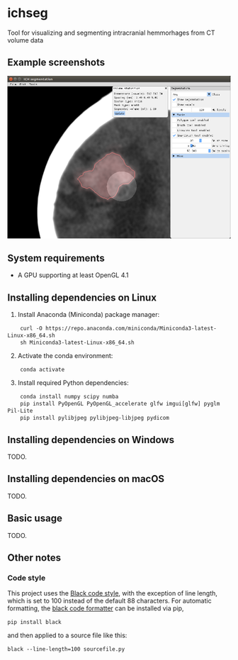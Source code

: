 # ichseg

Tool for visualizing and segmenting intracranial hemmorhages from CT volume data

## Example screenshots

![Screenshot](screenshot.png?raw=true "Screenshot")

## System requirements

- A GPU supporting at least OpenGL 4.1

## Installing dependencies on Linux

1. Install Anaconda (Miniconda) package manager:
```
    curl -O https://repo.anaconda.com/miniconda/Miniconda3-latest-Linux-x86_64.sh  
    sh Miniconda3-latest-Linux-x86_64.sh
```
2. Activate the conda environment:
```
    conda activate
```
3. Install required Python dependencies:
```
    conda install numpy scipy numba
    pip install PyOpenGL PyOpenGL_accelerate glfw imgui[glfw] pyglm Pil-Lite   
    pip install pylibjpeg pylibjpeg-libjpeg pydicom
```
## Installing dependencies on Windows

TODO.

## Installing dependencies on macOS

TODO.

## Basic usage

TODO.

## Other notes

### Code style

This project uses the [Black code style](https://black.readthedocs.io/en/stable/the_black_code_style/current_style.html), with the exception of line length, which is set to 100 instead of the default 88 characters. For automatic formatting, the [black code formatter](https://pypi.org/project/black/) can be installed via pip,

    pip install black

and then applied to a source file like this:

    black --line-length=100 sourcefile.py
